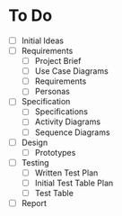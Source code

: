 # To Do

- [ ] Initial Ideas
- [ ] Requirements
    - [ ] Project Brief
    - [ ] Use Case Diagrams
    - [ ] Requirements
    - [ ] Personas
- [ ] Specification
    - [ ] Specifications
    - [ ] Activity Diagrams
    - [ ] Sequence Diagrams
- [ ] Design
    - [ ] Prototypes
- [ ] Testing
    - [ ] Written Test Plan
    - [ ] Initial Test Table Plan
    - [ ] Test Table
- [ ] Report
